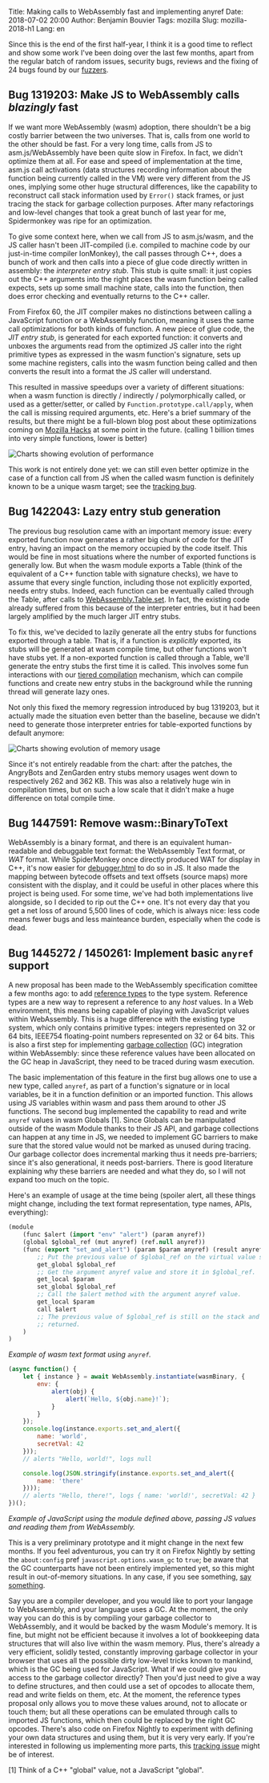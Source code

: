 Title: Making calls to WebAssembly fast and implementing anyref
Date: 2018-07-02 20:00
Author: Benjamin Bouvier
Tags: mozilla
Slug: mozilla-2018-h1
Lang: en

Since this is the end of the first half-year, I think it is a good time to
reflect and show some work I've been doing over the last few months, apart from
the regular batch of random issues, security bugs, reviews and the fixing of 24
bugs found by our [fuzzers](https://en.wikipedia.org/wiki/Fuzzing).

## Bug 1319203: Make JS to WebAssembly calls *blazingly* fast

If we want more WebAssembly (wasm) adoption, there shouldn't be a big costly
barrier between the two universes. That is, calls from one world to the other
should be fast. For a very long time, calls from JS to asm.js/WebAssembly have
been quite slow in Firefox. In fact, we didn't optimize them at all. For ease
and speed of implementation at the time, asm.js call activations (data
structures recording information about the function being currently called in
the VM) were very different from the JS ones, implying some other huge
structural differences, like the capability to reconstruct call stack
information used by `Error()` stack frames, or just tracing the stack for
garbage collection purposes. After many refactorings and low-level changes that
took a great bunch of last year for me, Spidermonkey was ripe for an
optimization.

To give some context here, when we call from JS to asm.js/wasm, and the JS
caller hasn't been JIT-compiled (i.e. compiled to machine code by our
just-in-time compiler IonMonkey), the call passes through C++, does a bunch of
work and then calls into a piece of glue code directly written in assembly: the
*interpreter entry stub*. This stub is quite small: it just copies out the C++
arguments into the right places the wasm function being called expects, sets up
some small machine state, calls into the function, then does error checking and
eventually returns to the C++ caller.

From Firefox 60, the JIT compiler makes no distinctions between calling a
JavaScript function or a WebAssembly function, meaning it uses the same call
optimizations for both kinds of function. A new piece of glue code, the *JIT
entry stub*, is generated for each exported function: it converts and unboxes
the arguments read from the optimized JS caller into the right primitive types
as expressed in the wasm function's signature, sets up some machine registers,
calls into the wasm function being called and then converts the result into a
format the JS caller will understand.

This resulted in massive speedups over a variety of different situations: when
a wasm function is directly / indirectly / polymorphically called, or used as a
getter/setter, or called by `Function.prototype.call/apply`, when the call is
missing required arguments, etc. Here's a brief summary of the results, but
there might be a full-blown blog post about these optimizations coming on
[Mozilla Hacks](https://hacks.mozilla.org/) at some point in the future.
(calling 1 billion times into very simple functions, lower is better)

![Charts showing evolution of performance]({filename}/images/2018-07-wasm-calls.png)

This work is not entirely done yet: we can still even better optimize in the
case of a function call from JS when the called wasm function is definitely
known to be a unique wasm target; see the [tracking
bug](https://bugzilla.mozilla.org/show_bug.cgi?id=1437065).

## Bug 1422043: Lazy entry stub generation

The previous bug resolution came with an important memory issue: every exported
function now generates a rather big chunk of code for the JIT entry, having an
impact on the memory occupied by the code itself. This would be fine in most
situations where the number of exported functions is generally low. But when
the wasm module exports a Table (think of the equivalent of a C++ function
table with signature checks), we have to assume that every single function,
including those not explicitly exported, needs entry stubs. Indeed, each
function can be eventually called through the Table, after calls to
[WebAssembly.Table.set](http://webassembly.github.io/spec/js-api/index.html#dom-table-set).
In fact, the existing code already suffered from this because of the
interpreter entries, but it had been largely amplified by the much larger JIT
entry stubs.

To fix this, we've decided to lazily generate all the entry stubs for functions
exported through a table. That is, if a function is *explicitly* exported, its
stubs will be generated at wasm compile time, but other functions won't have
stubs yet. If a non-exported function is called through a Table, we'll generate
the entry stubs the first time it is called. This involves some fun
interactions with our [tiered
compilation](https://hacks.mozilla.org/2018/01/making-webassembly-even-faster-firefoxs-new-streaming-and-tiering-compiler/)
mechanism, which can compile functions and create new entry stubs in the
background while the running thread will generate lazy ones.

Not only this fixed the memory regression introduced by bug 1319203, but it
actually made the situation even better than the baseline, because we didn't
need to generate those interpreter entries for table-exported functions by
default anymore:

![Charts showing evolution of memory usage]({filename}/images/2018-07-wasm-stubs-memory.png)

Since it's not entirely readable from the chart: after the patches, the
AngryBots and ZenGarden entry stubs memory usages went down to respectively 262
and 362 KB. This was also a relatively huge win in compilation times, but on
such a low scale that it didn't make a huge difference on total compile time.

## Bug 1447591: Remove wasm::BinaryToText

WebAssembly is a binary format, and there is an equivalent human-readable and
debuggable text format: the WebAssembly Text format, or *WAT* format. While
SpiderMonkey once directly produced WAT for display in C++, it's now easier for
[debugger.html](https://github.com/devtools-html/debugger.html) to do so in JS.
It also made the mapping between bytecode offsets and text offsets (source
maps) more consistent with the display, and it could be useful in other places
where this project is being used. For some time, we've had both implementations
live alongside, so I decided to rip out the C++ one. It's not every day that
you get a net loss of around 5,500 lines of code, which is always nice: less
code means fewer bugs and less mainteance burden, especially when the code is
dead.

## Bug 1445272 / 1450261: Implement basic `anyref` support

A new proposal has been made to the WebAssembly specification comittee a few
months ago: to add [reference
types](https://github.com/WebAssembly/reference-types) to the type system.
Reference types are a new way to represent a reference to any *host* values. In
a Web environment, this means being capable of playing with JavaScript values
within WebAssembly. This is a huge difference with the existing type system,
which only contains primitive types: integers represented on 32 or 64 bits,
IEEE754 floating-point numbers represented on 32 or 64 bits. This is also a
first step for implementing [garbage
collection](http://github.com/webassembly/gc) (GC) integration within
WebAssembly: since these reference values have been allocated on the GC heap in
JavaScript, they need to be traced during wasm execution.

The basic implementation of this feature in the first bug allows one to use a
new type, called `anyref`, as part of a function's signature or in local
variables, be it in a function definition or an imported function. This allows
using JS variables within wasm and pass them around to other JS functions. The
second bug implemented the capability to read and write `anyref` values in wasm
Globals [1]. Since Globals can be manipulated outside of the wasm Module thanks
to their JS API, and garbage collections can happen at any time in JS, we
needed to implement GC barriers to make sure that the stored value would not be
marked as unused during tracing. Our garbage collector does incremental marking
thus it needs pre-barriers; since it's also generational, it needs
post-barriers. There is good literature explaining why these barriers are
needed and what they do, so I will not expand too much on the topic.

Here's an example of usage at the time being (spoiler alert, all these things
might change, including the text format representation, type names, APIs,
everything):

```lisp
(module
    (func $alert (import "env" "alert") (param anyref))
    (global $global_ref (mut anyref) (ref.null anyref))
    (func (export "set_and_alert") (param $param anyref) (result anyref)
        ;; Put the previous value of $global_ref on the virtual value stack.
        get_global $global_ref
        ;; Get the argument anyref value and store it in $global_ref.
        get_local $param
        set_global $global_ref
        ;; Call the $alert method with the argument anyref value.
        get_local $param
        call $alert
        ;; The previous value of $global_ref is still on the stack and will be
        ;; returned.
    )
)
```

*Example of wasm text format using `anyref`.*

```js
(async function() {
    let { instance } = await WebAssembly.instantiate(wasmBinary, {
        env: {
            alert(obj) {
                alert(`Hello, ${obj.name}!`);
            }
        }
    });
    console.log(instance.exports.set_and_alert({
        name: 'world',
        secretVal: 42
    }));
    // alerts "Hello, world!", logs null

    console.log(JSON.stringify(instance.exports.set_and_alert({
        name: 'there'
    })));
    // alerts "Hello, there!", logs { name: 'world!', secretVal: 42 }
})();
```

*Example of JavaScript using the module defined above, passing JS values and
reading them from WebAssembly.*

This is a very preliminary prototype and it might change in the next few
months. If you feel adventurous, you can try it on Firefox Nightly by setting
the `about:config` pref `javascript.options.wasm_gc` to `true`; be aware that
the GC counterparts have not been entirely implemented yet, so this might
result in out-of-memory situations. In any case, if you see something, [say
something](https://bugzilla.mozilla.org/enter_bug.cgi?product=Core&component=Javascript%3A%20Web%20Assembly).

Say you are a compiler developer, and you would like to port your langage to
WebAssembly, and your language uses a GC. At the moment, the only way you can
do this is by compiling your garbage collector to WebAssembly, and it would be
backed by the wasm Module's memory. It is fine, but might not be efficient
because it involves a lot of bookkeeping data structures that will also live
within the wasm memory. Plus, there's already a very efficient, solidly tested,
constantly improving garbage collector in your browser that uses all the
possible dirty low-level tricks known to mankind, which is the GC being used
for JavaScript. What if we could give you access to the garbage collector
directly? Then you'd just need to give a way to define structures, and then
could use a set of opcodes to allocate them, read and write fields on them,
etc. At the moment, the reference types proposal only allows you to move these
values around, not to allocate or touch them; but all these operations can be
emulated through calls to imported JS functions, which then could be replaced
by the right GC opcodes. There's also code on Firefox Nightly to experiment
with defining your own data structures and using them, but it is very very
early. If you're interested in following us implementing more parts, this
[tracking issue](https://bugzilla.mozilla.org/show_bug.cgi?id=1444925) might be
of interest.

[1] Think of a C++ "global" value, not a JavaScript "global".
